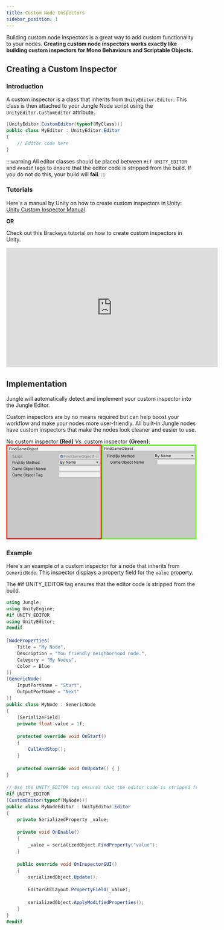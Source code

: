 ```yaml
---
title: Custom Node Inspectors
sidebar_position: 1
---
```


Building custom node inspectors is a great way to add custom functionality to your nodes. **Creating custom node
inspectors works exactly like building custom inspectors for Mono Behaviours and Scriptable Objects.**

## Creating a Custom Inspector

### Introduction

A custom inspector is a class that inherits from `UnityEditor.Editor`. This class is then attached to your Jungle Node
script using the `UnityEditor.CustomEditor` attribute.

```csharp
[UnityEditor.CustomEditor(typeof(MyClass))]
public class MyEditor : UnityEditor.Editor
{
    // Editor code here
}
```

:::warning
All editor classes should be placed between `#if UNITY_EDITOR` and `#endif` tags to ensure that the editor code is
stripped from the build. If you do not do this, your build will **fail**.
:::

### Tutorials

Here's a manual by Unity on how to create custom inspectors in Unity:
<br />[Unity Custom Inspector Manual](https://docs.unity3d.com/Manual/UIE-HowTo-CreateCustomInspector.html)

**OR**

Check out this Brackeys tutorial on how to create custom inspectors in Unity.
<iframe width="560" height="315" src="https://www.youtube.com/embed/RInUu1_8aGw?si=BumBO-eNUEd13JzZ" title="YouTube video player" frameborder="0" allow="accelerometer; autoplay; clipboard-write; encrypted-media; gyroscope; picture-in-picture; web-share" allowfullscreen></iframe>

## Implementation

Jungle will automatically detect and implement your custom inspector into the Jungle Editor.

Custom inspectors are by no means required but can help boost your workflow and make your nodes more user-friendly. All
built-in Jungle nodes have custom inspectors that make the nodes look cleaner and easier to use.

No custom inspector **(Red)** _Vs._ custom inspector **(Green)**:
![Custom inspector applied vs not](img/custom-inspector-good-vs-bad.png)

### Example

Here's an example of a custom inspector for a node that inherits from `GenericNode`. This inspector displays a property 
field for the `value` property.

The #if UNITY_EDITOR tag ensures that the editor code is stripped from the build.

```csharp
using Jungle;
using UnityEngine;
#if UNITY_EDITOR
using UnityEditor;
#endif

[NodeProperties(
    Title = "My Node",
    Description = "You friendly neighborhood node.",
    Category = "My Nodes",
    Color = Blue
)]
[GenericNode(
    InputPortName = "Start",
    OutputPortName = "Next"
)]
public class MyNode : GenericNode
{
    [SerializeField] 
    private float value = 1f;
    
    protected override void OnStart()
    {
        CallAndStop();
    }

    protected override void OnUpdate() { }
}

// Use the UNITY_EDITOR tag ensures that the editor code is stripped from the build
#if UNITY_EDITOR
[CustomEditor(typeof(MyNode))]
public class MyNodeEditor : UnityEditor.Editor
{
    private SerializedProperty _value;
    
    private void OnEnable()
    {
        _value = serializedObject.FindProperty("value");
    }

    public override void OnInspectorGUI()
    {
        serializedObject.Update();
        
        EditorGUILayout.PropertyField(_value);
        
        serializedObject.ApplyModifiedProperties();
    }
}
#endif
```
